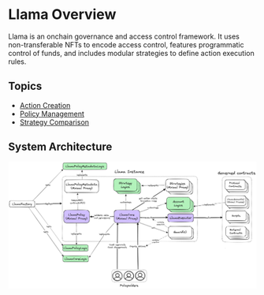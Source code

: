 # Llama Overview

Llama is an onchain governance and access control framework. It uses non-transferable NFTs to encode access control, features programmatic control of funds, and includes modular strategies to define action execution rules.

## Topics

- [Action Creation](https://github.com/llamaxyz/llama/blob/main/docs/action-creation.md)
- [Policy Management](https://github.com/llamaxyz/llama/blob/main/docs/policy-management.md)
- [Strategy Comparison](https://github.com/llamaxyz/llama/blob/main/docs/strategy-comparison.md)

## System Architecture

![Llama Overview](https://github.com/llamaxyz/llama/blob/main/diagrams/llama-overview.png)
